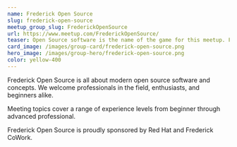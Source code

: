 ```yaml
---
name: Frederick Open Source
slug: frederick-open-source
meetup_group_slug: FrederickOpenSource
url: https://www.meetup.com/FrederickOpenSource/
teaser: Open Source software is the name of the game for this meetup. Formerly known as KeyLUG (Linux User Group), Frederick Open Source explores exciting new and free software projects.
card_image: /images/group-card/frederick-open-source.png
hero_image: /images/group-hero/frederick-open-source.png
color: yellow-400
---
```

Frederick Open Source is all about modern open source software and concepts. We welcome professionals in the field, enthusiasts, and beginners alike.

Meeting topics cover a range of experience levels from beginner through advanced professional.

Frederick Open Source is proudly sponsored by Red Hat and Frederick CoWork.
